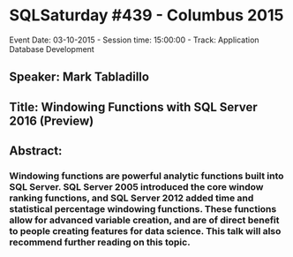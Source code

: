 # SQLSaturday #439 - Columbus 2015
Event Date: 03-10-2015 - Session time: 15:00:00 - Track: Application  Database Development
## Speaker: Mark Tabladillo
## Title: Windowing Functions with SQL Server 2016 (Preview)
## Abstract:
### Windowing functions are powerful analytic functions built into SQL Server.  SQL Server 2005 introduced the core window ranking functions, and SQL Server 2012 added time and statistical percentage windowing functions.   These functions allow for advanced variable creation, and are of direct benefit to people creating features for data science.  This talk will also recommend further reading on this topic.
